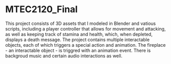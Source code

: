 # MTEC2120_Final
 
This project consists of 3D assets that I modeled in Blender and vatious scripts, including a player controller that allows for movement and attacking, as well as keeping track of stamina and health, which, when depleted, displays a death message. The project contains multiple interactable objects, each of which triggers a special action and animation. The fireplace - an interactable object - is triggred with an animation event. There is backgroud music and certain audio interactions as well.
